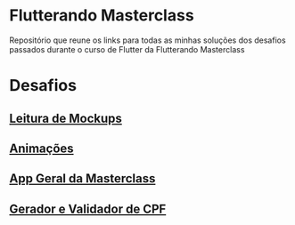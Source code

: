 # Flutterando Masterclass

Repositório que reune os links para todas as minhas soluções dos desafios passados durante o curso de Flutter da Flutterando Masterclass

# Desafios

## [Leitura de Mockups](https://github.com/victorlf/reading_mockups)

## [Animações](https://github.com/victorlf/animations)

## [App Geral da Masterclass](https://github.com/victorlf/masterclass_app)

## [Gerador e Validador de CPF](https://github.com/victorlf/cpf_generator)
